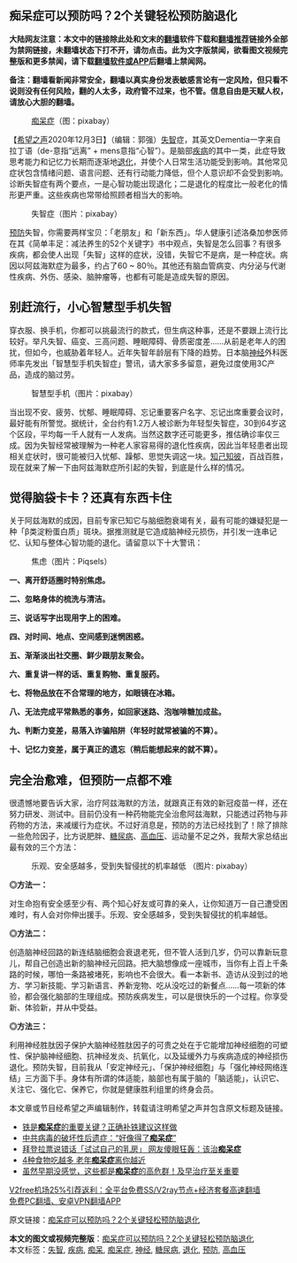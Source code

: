  <h2>痴呆症可以预防吗？2个关键轻松预防脑退化</h2> <p class="notice"><b>大陆网友注意：本文中的链接除此处和文末的<a href="https://github.com/bannedbook/fanqiang" >翻墙</a>软件下载和<a href="https://github.com/killgcd/justmysocks/blob/master/README.md">翻墙推荐</a>链接外全部为禁网链接，未翻墙状态下打不开，请勿点击。此为文字版禁闻，欲看图文视频完整版和更多禁闻，请下载<a href="https://github.com/bannedbook/fanqiang">翻墙软件或APP</a>后翻墙上禁闻网。</p><p>备注：翻墙看新闻非常安全，翻墙以真实身份发表敏感言论有一定风险，但只看不说则没有任何风险，翻的人太多，政府管不过来，也不管。信息自由是天赋人权，请放心大胆的翻墙。</b></p>  <div class="entry"> <figure><figcaption><a href="https://www.bannedbook.org/bnews/tag/%E7%97%B4%E5%91%86%E7%97%87/" class="st_tag internal_tag" rel="tag" title="标签 痴呆症 下的日志">痴呆症</a>（图：pixabay）</figcaption></figure> <p>【<span class='wp_keywordlink_affiliate'><a href="https://www.soundofhope.org" title="希望之声" target="_blank">希望之声</a></span>2020年12月3日】（编辑：郭强）<a href="https://www.bannedbook.org/bnews/tag/%E5%A4%B1%E6%99%BA/" class="st_tag internal_tag" rel="tag" title="标签 失智 下的日志">失智</a>症，其英文Dementia一字来自拉丁语（de-意指“远离” + mens意指“心智”）。是脑部<a href="https://www.bannedbook.org/bnews/tag/%e7%96%be%e7%97%85/" class="st_tag internal_tag" rel="tag" title="标签 疾病 下的日志">疾病</a>的其中一类，此症导致思考能力和记忆力长期而逐渐地<a href="https://www.bannedbook.org/bnews/tag/%E9%80%80%E5%8C%96/" class="st_tag internal_tag" rel="tag" title="标签 退化 下的日志">退化</a>，并使个人日常生活功能受到影响。其他常见症状包含情绪问题、语言问题、还有行动能力降低，但个人意识却不会受到影响。诊断失智症有两个要点，一是心智功能出现退化；二是退化的程度比一般老化的情形更严重。这些疾病也常带给照顾者相当大的影响。</p> <figure><figcaption>失智症（图片：pixabay）</figcaption></figure> <p><a href="https://www.bannedbook.org/bnews/tag/%E9%A2%84%E9%98%B2/" class="st_tag internal_tag" rel="tag" title="标签 预防 下的日志">预防</a>失智，你需要两样宝贝：「老朋友」和「新东西」。华人健康引述洛桑加参医师在其《简单丰足：减法养生的52个关键字》书中观点，失智是怎么回事？有很多疾病，都会使人出现「失智」这样的症状，没错，失智它不是病，是一种症状。病因以阿兹海默症为最多，约占了60 ~ 80％。其他还有脑血管病变、内分泌与代谢性疾病、外伤、感染、脑肿瘤等，也都有可能是造成失智的原因。</p> <h2>别赶流行，小心智慧型手机失智</h2> <p>穿衣服、换手机，你都可以挑最流行的款式，但生病这种事，还是不要跟上流行比较好。举凡失智、癌变、三高问题、睡眠障碍、骨质密度差……从前是老年人的困扰，但如今，也威胁着年轻人。近年失智年龄层有下降的趋势。日本脑<a href="https://www.bannedbook.org/bnews/tag/%E7%A5%9E%E7%BB%8F/" class="st_tag internal_tag" rel="tag" title="标签 神经 下的日志">神经</a>外科医师率先发出「智慧型手机失智症」警讯，请大家多多留意，避免过度使用3C产品，造成的脑过劳。</p> <figure><figcaption>智慧型手机（图片：pixabay）</figcaption></figure> <p>当出现不安、疲劳、忧郁、睡眠障碍、忘记重要客户名字、忘记出席重要会议时，最好能有所警觉。据统计，全台约有1.2万人被诊断为年轻型失智症，30到64岁这个区段，平均每一千人就有一人发病。当然这数字还可能更多，推估确诊率仅三成。因为失智经常被理解为一种老人家容易得的退化性疾病，因此当年轻患者出现相关症状时，很可能被归入忧郁、躁郁、思觉失调这一块。<span class='wp_keywordlink'><a href="https://www.bannedbook.org/forum2/topic1085.html" title="行政院大陸委員會 知己知彼-您所忽略的大陸風險" target="_blank">知己知彼</a></span>，百战百胜，现在就来了解一下由阿兹海默症所引起的失智，到底是什么样的情况。</p> <h2>觉得脑袋卡卡？还真有东西卡住</h2> <p>关于阿兹海默的成因，目前专家已知它与脑细胞衰竭有关，最有可能的嫌疑犯是一种「β类淀粉蛋白质」斑块。据推测就是它造成脑神经元损伤，并引发一连串记忆、认知与整体心智功能的退化。请留意以下十大警讯：</p> <figure><figcaption>焦虑（图片：Piqsels）</figcaption></figure> <p><strong>一、离开舒适圈时特别焦虑。</strong></p>  <p><strong>二、忽略身体的梳洗与清洁。</strong></p> <p><strong>三、说话写字出现用字上的困难。</strong></p> <p><strong>四、对时间、地点、空间感到迷惘困惑。</strong></p> <p><strong>五、渐渐淡出社交圈、鲜少跟朋友聚会。</strong></p> <p><strong>六、重复讲一样的话、重复购物、重复服药。</strong></p> <p><strong>七、将物品放在不合常理的地方，如眼镜在冰箱。</strong></p>  <p><strong>八、无法完成平常熟悉的事务，如回家迷路、泡咖啡糖加成盐。</strong></p> <p><strong>九、判断力变差，易落入诈骗陷阱（年轻时就常被骗的不算）。</strong></p> <p><strong>十、记忆力变差，属于真正的遗忘（稍后能想起来的就不算）。</strong></p> <h2>完全治愈难，但预防一点都不难</h2> <p>很遗憾地要告诉大家，治疗阿兹海默的方法，就跟真正有效的新冠疫苗一样，还在努力研发、测试中。目前仍没有一种药物能完全治愈阿兹海默，只能透过药物与非药物的方法，来减缓行为症状。不过好消息是，预防的方法已经找到了！除了排除一些危险因子，比方说肥胖、<a href="https://www.bannedbook.org/bnews/tag/%e7%b3%96%e5%b0%bf%e7%97%85/" class="st_tag internal_tag" rel="tag" title="标签 糖尿病 下的日志">糖尿病</a>、<a href="https://www.bannedbook.org/bnews/tag/%e9%ab%98%e8%a1%80%e5%8e%8b/" class="st_tag internal_tag" rel="tag" title="标签 高血压 下的日志">高血压</a>、运动量不足之外，我帮大家总结出最有效的三个方法：</p> <figure><figcaption>乐观、安全感越多，受到失智侵扰的机率越低 （图片: pixabay）</figcaption></figure> <p><strong>◎方法一：</strong></p> <p>对生命抱有安全感至少有、两个知心好友或可靠的亲人，让你知道万一自己遭受困难时，有人会对你伸出援手。乐观、安全感越多，受到失智侵扰的机率越低。</p>  <p><strong>◎方法二：</strong></p> <p>创造脑神经回路的新连结脑细胞会衰退老死，但不管人活到几岁，仍可以靠新玩意儿，帮自己创造出新的脑神经元回路。把大脑想像成一座城市，当你有上百上千条路的时候，哪怕一条路被堵死，影响也不会很大。看一本新书、造访从没到过的地方、学习新技能、学习新语言、养新宠物、吃从没吃过的新餐点……每一项新的体验，都会强化脑部的生理组成。预防疾病发生，可以是很快乐的一个过程。你享受新、体验新，并从中受益。</p> <p><strong>◎方法三：</strong></p> <p>利用神经胜肽因子保护大脑神经胜肽因子的可贵之处在于它能增加神经细胞的可塑性、保护脑神经细胞、抗神经发炎、抗氧化，以及延缓外力与疾病造成的神经损伤退化。预防失智，目前我从「安定神经元」、「保护神经细胞」与「强化神经网络连结」三方面下手。身体有所谓的体适能，脑部也有属于脑的「脑适能」，认识它、关注它、强化它、保养它，你就是健康胜利组里的终身会员。</p> <p>本文章或节目经希望之声编辑制作，转载请注明希望之声并包含原文标题及链接。</p> <ul class='op-related-articles' title='相关阅读'> <li><a href='https://www.bannedbook.org/bnews/comments/20201024/1419496.html' target='_blank'>铁是<b>痴呆症</b>的重要关键？正确补铁建议这样做</a></li> <li><a href='https://www.bannedbook.org/bnews/cnnews/20201017/1415278.html' target='_blank'>中共病毒的破坏性后遗症：“好像得了<b>痴呆症</b>”</a></li> <li><a href='https://www.bannedbook.org/bnews/topimagenews/20201013/1412639.html' target='_blank'>拜登拉票说错话「试试自己的乳房」 网友傻眼狂轰：该治<b>痴呆症</b></a></li> <li><a href='https://www.bannedbook.org/bnews/lifebaike/20200930/1405813.html' target='_blank'>4种食物吃越多 老年<b>痴呆症</b>离你越近</a></li> <li><a href='https://www.bannedbook.org/bnews/comments/20200919/1399375.html' target='_blank'>虽然早期没感觉，这些都是<b>痴呆症</b>的高危群！及早治疗至关重要</a></li> </ul> <p class="texttj"> <a href="https://github.com/bannedbook/fanqiang/wiki/V2ray%E6%9C%BA%E5%9C%BA" target="_blank">V2free机场25%引荐返利：全平台免费SS/V2ray节点+经济套餐高速翻墙</a><br/> <a href="https://github.com/bannedbook/fanqiang/wiki/%E7%A6%81%E9%97%BB%E7%BD%91%E5%AE%89%E5%8D%93%E7%BF%BB%E5%A2%99%E6%96%B0%E9%97%BBAPP" target="_blank">免费PC翻墙、安卓VPN翻墙APP</a></p><p>原文链接：<a class="src_link"  href="https://www.soundofhope.org/post/449311" target="_blank">痴呆症可以预防吗？2个关键轻松预防脑退化</a></p> <a name='sharetosocial'></a>       <div><b>本文的图文或视频完整版</b>：<a href='https://www.bannedbook.org/bnews/comments/20201203/1441503.html'>痴呆症可以预防吗？2个关键轻松预防脑退化</a></div>  </div><!--END ENTRY--> <div class="postfooter"> <div>本文标签：<a href="https://www.bannedbook.org/bnews/tag/%E5%A4%B1%E6%99%BA/" rel="tag">失智</a>, <a href="https://www.bannedbook.org/bnews/tag/%e7%96%be%e7%97%85/" rel="tag">疾病</a>, <a href="https://www.bannedbook.org/bnews/tag/%E7%97%B4%E5%91%86/" rel="tag">痴呆</a>, <a href="https://www.bannedbook.org/bnews/tag/%E7%97%B4%E5%91%86%E7%97%87/" rel="tag">痴呆症</a>, <a href="https://www.bannedbook.org/bnews/tag/%E7%A5%9E%E7%BB%8F/" rel="tag">神经</a>, <a href="https://www.bannedbook.org/bnews/tag/%e7%b3%96%e5%b0%bf%e7%97%85/" rel="tag">糖尿病</a>, <a href="https://www.bannedbook.org/bnews/tag/%E9%80%80%E5%8C%96/" rel="tag">退化</a>, <a href="https://www.bannedbook.org/bnews/tag/%E9%A2%84%E9%98%B2/" rel="tag">预防</a>, <a href="https://www.bannedbook.org/bnews/tag/%e9%ab%98%e8%a1%80%e5%8e%8b/" rel="tag">高血压</a></div>  </div><!--END POSTFOOTER--> 